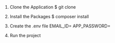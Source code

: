 1. Clone the Application 
      $ git clone <url>

2. Install the Packages
       $ composer install

3. Create the .env file
          EMAIL_ID=<your email address>
          APP_PASSWORD=<your app password>

4. Run the project 
